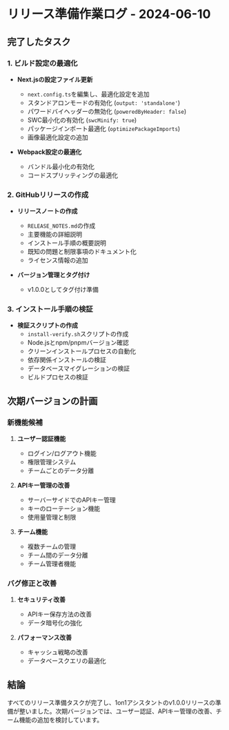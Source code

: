 # リリース準備作業ログ - 2024-06-10

## 完了したタスク

### 1. ビルド設定の最適化
- **Next.jsの設定ファイル更新**
  - `next.config.ts`を編集し、最適化設定を追加
  - スタンドアロンモードの有効化 (`output: 'standalone'`)
  - パワードバイヘッダーの無効化 (`poweredByHeader: false`)
  - SWC最小化の有効化 (`swcMinify: true`)
  - パッケージインポート最適化 (`optimizePackageImports`)
  - 画像最適化設定の追加

- **Webpack設定の最適化**
  - バンドル最小化の有効化
  - コードスプリッティングの最適化

### 2. GitHubリリースの作成
- **リリースノートの作成**
  - `RELEASE_NOTES.md`の作成
  - 主要機能の詳細説明
  - インストール手順の概要説明
  - 既知の問題と制限事項のドキュメント化
  - ライセンス情報の追加

- **バージョン管理とタグ付け**
  - v1.0.0としてタグ付け準備

### 3. インストール手順の検証
- **検証スクリプトの作成**
  - `install-verify.sh`スクリプトの作成
  - Node.jsとnpm/pnpmバージョン確認
  - クリーンインストールプロセスの自動化
  - 依存関係インストールの検証
  - データベースマイグレーションの検証
  - ビルドプロセスの検証

## 次期バージョンの計画

### 新機能候補
1. **ユーザー認証機能**
   - ログイン/ログアウト機能
   - 権限管理システム
   - チームごとのデータ分離

2. **APIキー管理の改善**
   - サーバーサイドでのAPIキー管理
   - キーのローテーション機能
   - 使用量管理と制限

3. **チーム機能**
   - 複数チームの管理
   - チーム間のデータ分離
   - チーム管理者機能

### バグ修正と改善
1. **セキュリティ改善**
   - APIキー保存方法の改善
   - データ暗号化の強化

2. **パフォーマンス改善**
   - キャッシュ戦略の改善
   - データベースクエリの最適化

## 結論
すべてのリリース準備タスクが完了し、1on1アシスタントのv1.0.0リリースの準備が整いました。次期バージョンでは、ユーザー認証、APIキー管理の改善、チーム機能の追加を検討しています。 